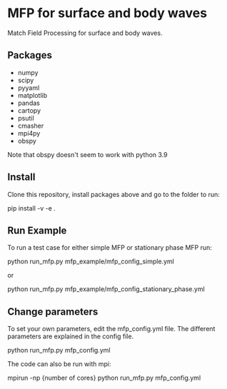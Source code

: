# MFP for surface and body waves
Match Field Processing for surface and body waves.

## Packages
- numpy
- scipy
- pyyaml
- matplotlib
- pandas
- cartopy
- psutil
- cmasher
- mpi4py
- obspy

Note that obspy doesn't seem to work with python 3.9

## Install
Clone this repository, install packages above and go to the folder to run:

pip install -v -e .

## Run Example

To run a test case for either simple MFP or stationary phase MFP run:

python run_mfp.py mfp_example/mfp_config_simple.yml

or

python run_mfp.py mfp_example/mfp_config_stationary_phase.yml


## Change parameters

To set your own parameters, edit the mfp_config.yml file. The different parameters are explained in the config file. 

python run_mfp.py mfp_config.yml

The code can also be run with mpi:

mpirun -np {number of cores} python run_mfp.py mfp_config.yml


